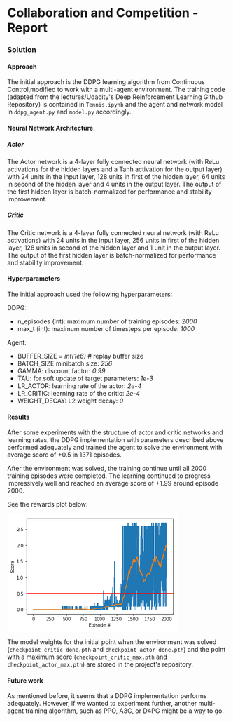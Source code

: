 [//]: # (Image References)

[image]: ./FigurePlot.png "Rewards Plot"

# Collaboration and Competition - Report

### Solution

#### Approach

The initial approach is the DDPG learning algorithm from Continuous Control,modified to work with a multi-agent environment. The training code (adapted from the lectures/Udacity's Deep Reinforcement Learning Github Repository) is contained in `Tennis.ipynb` and the agent and network model in `ddpg_agent.py` and `model.py` accordingly.

#### Neural Network Architecture

##### Actor
The Actor network is a 4-layer fully connected neural network (with ReLu activations for the hidden layers and a Tanh activation for the output layer) with 24 units in the input layer, 128 units in first of the hidden layer, 64 units in second of the hidden layer and 4 units in the output layer. The output of the first hidden layer is batch-normalized for performance and stability improvement.

##### Critic
The Critic network is a 4-layer fully connected neural network (with ReLu activations) with 24 units in the input layer, 256 units in first of the hidden layer, 128 units in second of the hidden layer and 1 unit in the output layer. The output of the first hidden layer is batch-normalized for performance and stability improvement.

#### Hyperparameters
The initial approach used the following hyperparameters:

DDPG:
- n_episodes (int): maximum number of training episodes: *2000*
- max_t (int): maximum number of timesteps per episode: *1000*

Agent:
- BUFFER_SIZE = *int(1e6)*  # replay buffer size
- BATCH_SIZE minibatch size: *256*
- GAMMA: discount factor: *0.99*
- TAU: for soft update of target parameters: *1e-3*
- LR_ACTOR: learning rate of the actor: *2e-4*
- LR_CRITIC: learning rate of the critic: *2e-4*
- WEIGHT_DECAY: L2 weight decay: *0*

#### Results

After some experiments with the structure of actor and critic networks and learning rates, the DDPG implementation with parameters described above performed adequately and trained the agent to solve the environment with average score of +0.5 in 1371 episodes.

After the environment was solved, the training continue until all 2000 training episodes were completed. The learning continued to progress impressively well and reached an average score of +1.99 around episode 2000.

See the rewards plot below:

![Rewards Plot][image]

The model weights for the initial point when the environment was solved (`checkpoint_critic_done.pth` and `checkpoint_actor_done.pth`) and the point with a maximum score (`checkpoint_critic_max.pth` and `checkpoint_actor_max.pth`) are stored in the project's repository.

#### Future work
As mentioned before, it seems that a DDPG implementation performs adequately. However, if we wanted to experiment further, another multi-agent training algorithm, such as PPO, A3C, or D4PG might be a way to go.

